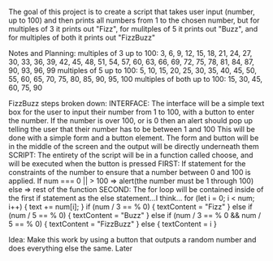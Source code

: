 The goal of this project is to create a script that takes user input (number, up to 100) and then prints all numbers from 1 to the chosen number, but for multiples of 3 it prints out "Fizz", for mulitples of 5 it prints out "Buzz", and for multiples of both it prints out "FizzBuzz"

Notes and Planning:
multiples of 3 up to 100:
3, 6, 9, 12, 15, 18, 21, 24, 27, 30, 33, 36, 39, 42, 45, 48, 51, 54, 57, 60, 63, 66, 69, 72, 75, 78, 81, 84, 87, 90, 93, 96, 99
multiples of 5 up to 100:
5, 10, 15, 20, 25, 30, 35, 40, 45, 50, 55, 60, 65, 70, 75, 80, 85, 90, 95, 100
multiples of both up to 100:
15, 30, 45, 60, 75, 90

FizzBuzz steps broken down:
INTERFACE:
The interface will be a simple text box for the user to input their number from 1 to 100, with a button to enter the number. If the number is over 100, or is 0 then an alert should pop up telling the user that their number has to be between 1 and 100
This will be done with a simple form and a button element. The form and button will be in the middle of the screen and the output will be directly underneath them
SCRIPT:
The entirety of the script will be in a function called choose, and will be executed when the button is pressed
FIRST:
If statement for the constraints of the number to ensure that a number between 0 and 100 is applied.
If num === 0 || > 100 => alert(the number must be 1 through 100)
else => rest of the function
SECOND:
The for loop will be contained inside of the first if statement as the else statement...I think...
for (let i = 0; i < num; i++) {
  text += num[i];
} if (num / 3 == % 0) {
    textContent = "Fizz"
} else if (num / 5 == % 0) {
    textContent = "Buzz"
} else if (num / 3 == % 0 && num / 5 == % 0) {
    textContent = "FizzBuzz"
} else {
    textContent = i
}

Idea:
Make this work by using a button that outputs a random number and does everything else the same. Later
